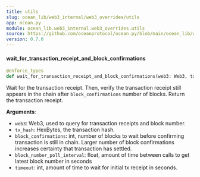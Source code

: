 ```yaml
---
title: utils
slug: ocean_lib/web3_internal/web3_overrides/utils
app: ocean.py
module: ocean_lib.web3_internal.web3_overrides.utils
source: https://github.com/oceanprotocol/ocean.py/blob/main/ocean_lib/web3_internal/web3_overrides/utils.py
version: 0.7.0
---
```

#### wait\_for\_transaction\_receipt\_and\_block\_confirmations

```python
@enforce_types
def wait_for_transaction_receipt_and_block_confirmations(web3: Web3, tx_hash: HexBytes, block_confirmations: int, block_number_poll_interval: float, timeout: int = 120) -> TxReceipt
```

Wait for the transaction receipt. Then, verify the transaction receipt
still appears in the chain after `block_confirmations` number of blocks.
Return the transaction receipt.

**Arguments**:

- `web3`: Web3, used to query for transaction receipts and block number.
- `tx_hash`: HexBytes, the transaction hash.
- `block_confirmations`: int, number of blocks to wait before confirming
transaction is still in chain. Larger number of block confirmations
increases certainty that transaction has settled.
- `block_number_poll_interval`: float, amount of time between calls to
get latest block number in seconds
- `timeout`: int, amount of time to wait for initial tx receipt
in seconds.

